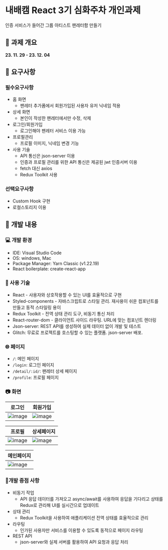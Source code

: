 # 내배캠 React 3기 심화주차 개인과제

인증 서비스가 들어간 그룹 아티스트 팬레터함 만들기

## 🚩 과제 개요

**23. 11. 29 - 23. 12. 04**

## 🚩 요구사항

### 필수요구사항

- 홈 화면
  - 팬레터 추가폼에서 회원가입된 사용자 유저 닉네임 적용
- 상세 화면
  - 본인이 작성한 팬레터에서만 수정, 삭제
- 로그인/회원가입
  - 로그인해야 팬레터 서비스 이용 가능
- 프로필관리
  - 프로필 이미지, 닉네임 변경 기능
- 사용 기술
  - API 통신은 json-server 이용
  - 인증과 프로필 관리를 위한 API 통신은 제공된 jwt 인증서버 이용
  - fetch 대신 axios
  - Redux Toolkit 사용

### 선택요구사항

- Custom Hook 구현
- 로컬스토리지 이용



## 🚩 개발 내용

### 💻 개발 환경

- IDE: Visual Studio Code
- OS: windows, Mac
- Package Manager: Yarn Classic (v1.22.19)
- React boilerplate: create-react-app

### 📌 사용 기술
- React - 사용자와 상호작용할 수 있는 UI를 효율적으로 구현
- Styled-components - 자바스크립트로 스타일 관리. 재사용이 쉬운 컴포넌트를 만들고 동적 스타일링 용이
- Redux Toolkit - 전역 상태 관리 도구, 비동기 통신 처리
- React-router-dom - 클라이언트 사이드 라우팅. URL에 맞는 컴포넌트 렌더링
- Json-server: REST API를 생성하여 실제 데이터 없이 개발 및 테스트
- Glitch: 무료로 프로젝트를 호스팅할 수 있는 플랫폼. json-server 배포.

### 🌐 페이지
- `/`: 메인 페이지
- `/login`: 로그인 페이지
- `/detail/:id/`: 팬레터 상세 페이지
- `/profile`: 프로필 페이지

### 📷 화면

| 로그인                                                       | 회원가입                                                     |
| ------------------------------------------------------------ | ------------------------------------------------------------ |
| ![image](https://github.com/scseong/nbc-fanpage-server/assets/82589401/f4f75ee5-bbec-438c-b626-d921ec3e75e4) | ![image](https://github.com/scseong/nbc-fanpage-server/assets/82589401/5917c4ef-9f1b-495e-bba6-0084690088ca) |

| 프로필                                                       |       상세페이지                                                   |
| ------------------------------------------------------------ | ------------------------------------------------------------ |
| ![image](https://github.com/scseong/nbc-fanpage-auth/assets/82589401/974357a1-b1dd-4d5e-b66a-db3440baafc3) |       ![image](https://github.com/scseong/nbc-fanpage-server/assets/82589401/6b4e2596-b690-4078-aa7f-76ded8eadb8d) |

| 메인페이지                                                   |      
| ------------------------------------------------------------ |
| ![image](https://github.com/scseong/nbc-fanpage-server/assets/82589401/f9c24f74-c02a-4fab-a893-a06473635eb0) |      |

### 🎯개발 중점 사항

- 비동기 작업
  - API 응답 데이터를 가져오고 async/await를 사용하여 응답을 기다리고 상태를 Redux로 관리해 UI를 실시간으로 업데이트
- 상태 관리
  - Redux Toolkit을 사용하여 애플리케이션 전역 상태를 효율적으로 관리
- 라우팅
  - 인가된 사용자만 서비스를 이용할 수 있도록 동적으로 페이지 라우팅
- REST API
  - json-server와 실제 서버를 활용하여 API 요청과 응답 처리
